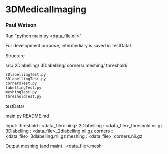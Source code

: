 # 3DMedicalImaging

### Paul Watson

Run "python main.py <data_file.nii>"

For development purpose, intermediary is saved in testData/.

Structure

src/
	2Dlabelling/
	3Dlabelling/
	corners/
	meshing/
	threshold/
	
	2DlabellingTest.py
	3DlabellingTest.py
	cornersTest.py
	labellingTest.py
	meshingTest.py
	thresholdTest.py
testData/
	
main.py
README.md

Input:
	threshold : <data_file>.nii.gz
	2Dlabelling : <data_file>_threshold.nii.gz
	3Dlabelling : <data_file>_2dlabelling.nii.gz
	corners : <data_file>_3dlabelling.nii.gz
	meshing : <data_file>_corners.nii.gz

Output
	meshing (and main) : <data_file>.mesh